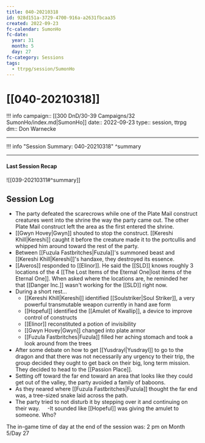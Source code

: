 ```yaml
---
title: 040-20210318
id: 928d151a-3729-4700-916a-a2631fbcaa35
created: 2022-09-23
fc-calendar: SumonHo
fc-date:
  year: 31
  month: 5
  day: 27
fc-category: Sessions
tags:
  - ttrpg/session/SumonHo
---
```


# [[040-20210318]]

!!! info
    campaign:: [[300 DnD/30-39 Campaigns/32 SumonHo/index.md|SumonHo]]
    date:: 2022-09-23
    type:: session, ttrpg
    dm:: Don Warnecke


---
!!! info "Session Summary: 040-20210318"
    ^summary

---


#### Last Session Recap

![[039-20210311#^summary]]

## Session Log



- The party defeated the scarecrows while one of the Plate Mail construct creatures went into the shrine the way the party came out. The other Plate Mail construct left the area as the first entered the shrine.
- [[Gwyn Hovey|Gwyn]] shouted to stop the construct. [[Kereshi Khill|Kereshi]] caught it before the creature made it to the portcullis and whipped him around toward the rest of the party.
- Between [[Fuzula Fastbritches|Fuzula]]'s summoned beast and [[Kereshi Khill|Kereshi]]'s handaxe, they destroyed its essence.
- [[Averos]] responded to [[Elinor]]. He said the [[SLD]] knows roughly 3 locations of the 4 [[The Lost Items of the Eternal One|lost items of the Eternal One]]. When asked where the locations are, he reminded her that [[Danger Inc.]] wasn't working for the [[SLD]] right now.
- During a short rest…
    - [[Kereshi Khill|Kereshi]] identified [[Soulstriker|Soul Striker]], a very powerful transmutable weapon currently in hand axe form
    - [[Hopeful]] identified the [[Amulet of Kwallip]], a device to improve control of constructs
    - [[Elinor]] reconstituted a potion of invisibility
    - [[Gwyn Hovey|Gwyn]] changed into plate armor
    - [[Fuzula Fastbritches|Fuzula]] filled her aching stomach and took a look around from the trees
- After some debate on how to get [[Yusdrayl|Yusdrayl]] to go to the dragon and that there was not necessarily any urgency to their trip, the group decided they ought to get back on their big, long term mission. They decided to head to the [[Passion Place]].
- Setting off toward the far end toward an area that looks like they could get out of the valley, the party avoided a family of baboons.
- As they neared where [[Fuzula Fastbritches|Fuzula]] thought the far end was, a tree-sized snake laid across the path.
- The party tried to not disturb it by stepping over it and continuing on their way.
    -It sounded like [[Hopeful]] was giving the amulet to someone. Who?

The in-game time of day at the end of the session was: 2 pm on Month 5/Day 27
